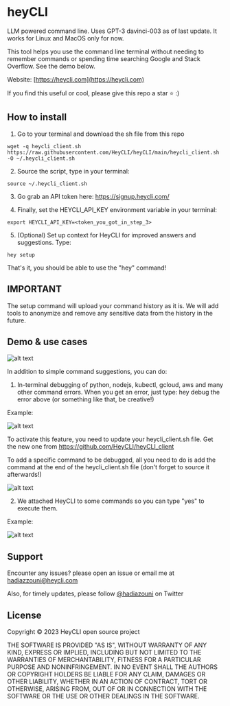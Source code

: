 # heyCLI

LLM powered command line. Uses GPT-3 davinci-003 as of last update. It works for Linux and MacOS only for now.

This tool helps you use the command line terminal without needing to remember commands or spending time searching Google and Stack Overflow. See the demo below.

Website: [https://heycli.com](https://heycli.com)

If you find this useful or cool, please give this repo a star ⭐️  :) 

## How to install

1. Go to your terminal and download the sh file from this repo 

```
wget -q heycli_client.sh https://raw.githubusercontent.com/HeyCLI/heyCLI/main/heycli_client.sh -O ~/.heycli_client.sh
```

2. Source the script, type in your terminal:  

```
source ~/.heycli_client.sh
```

3. Go grab an API token here: https://signup.heycli.com/

4. Finally, set the HEYCLI_API_KEY environment variable in your terminal: 

```
export HEYCLI_API_KEY=<token_you_got_in_step_3>
```
5. (Optional) Set up context for HeyCLI for improved answers and suggestions. Type:

```
hey setup
```

That's it, you should be able to use the "hey" command!

## IMPORTANT 
The setup command will upload your command history as it is. We will add tools to anonymize and remove any sensitive data from the history in the future.

## Demo & use cases

![alt text](https://github.com/HeyCLI/heyCLI_client/blob/main/assets/demo_heycli.gif)

In addition to simple command suggestions, you can do:

1.  In-terminal debugging of python, nodejs, kubectl, gcloud, aws and many other command errors. When you get an error, just type: hey debug the error above (or something like that, be creative!) 

Example:

![alt text](https://github.com/HeyCLI/heyCLI_client/blob/main/assets/debug.png)

To activate this feature, you need to update your heycli_client.sh file. Get the new one from https://github.com/HeyCLI/heyCLI_client

To add a specific command to be debugged, all you need to do is add the command at the end of the heycli_client.sh file (don't forget to source it afterwards!)

![alt text](https://github.com/HeyCLI/heyCLI_client/blob/main/assets/add_commands.png)

2. We attached HeyCLI to some commands so you can type "yes" to execute them. 

Example:

![alt text](https://github.com/HeyCLI/heyCLI_client/blob/main/assets/execute.png)

## Support

Encounter any issues? please open an issue or email me at hadiazzouni@heycli.com

Also, for timely updates, please follow [@hadiazouni](https://twitter.com/hadiazouni) on Twitter 

## License
  
   Copyright © 2023 HeyCLI open source project

   THE SOFTWARE IS PROVIDED "AS IS", WITHOUT WARRANTY OF ANY KIND, EXPRESS OR
   IMPLIED, INCLUDING BUT NOT LIMITED TO THE WARRANTIES OF MERCHANTABILITY,
   FITNESS FOR A PARTICULAR PURPOSE AND NONINFRINGEMENT. IN NO EVENT SHALL THE
   AUTHORS OR COPYRIGHT HOLDERS BE LIABLE FOR ANY CLAIM, DAMAGES OR OTHER
   LIABILITY, WHETHER IN AN ACTION OF CONTRACT, TORT OR OTHERWISE, ARISING FROM,
   OUT OF OR IN CONNECTION WITH THE SOFTWARE OR THE USE OR OTHER DEALINGS IN THE
   SOFTWARE.